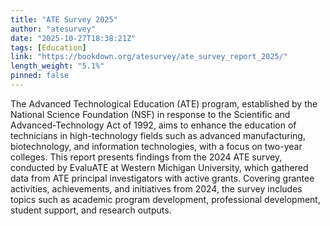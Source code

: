 ```yaml
---
title: "ATE Survey 2025"
author: "atesurvey"
date: "2025-10-27T18:38:21Z"
tags: [Education]
link: "https://bookdown.org/atesurvey/ate_survey_report_2025/"
length_weight: "5.1%"
pinned: false
---
```


The Advanced Technological Education (ATE) program, established by the National Science Foundation (NSF) in response to the Scientific and Advanced-Technology Act of 1992, aims to enhance the education of technicians in high-technology fields such as advanced manufacturing, biotechnology, and information technologies, with a focus on two-year colleges. This report presents findings from the 2024 ATE survey, conducted by EvaluATE at Western Michigan University, which gathered data from ATE principal investigators with active grants. Covering grantee activities, achievements, and initiatives from 2024, the survey includes topics such as academic program development, professional development, student support, and research outputs.
